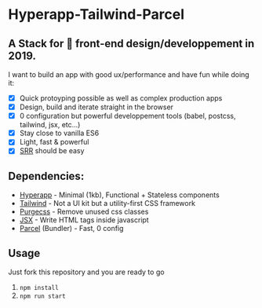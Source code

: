 # Hyperapp-Tailwind-Parcel

## A Stack for 🚀 front-end design/developpement in 2019.

I want to build an app with good ux/performance and have fun while doing it:

- [x] Quick protoyping possible as well as complex production apps
- [x] Design, build and iterate straight in the browser
- [x] 0 configuration but powerful developpement tools (babel, postcss, tailwind, jsx, etc...)
- [x] Stay close to vanilla ES6
- [x] Light, fast & powerful
- [x] [SRR](https://github.com/hyperapp/hyperapp#hydration) should be easy

## Dependencies:

- [Hyperapp](https://github.com/hyperapp/hyperapp) - Minimal (1kb), Functional + Stateless components
- [Tailwind](https://tailwindcss.com/docs/what-is-tailwind/) - Not a UI kit but a utility-first CSS framework
- [Purgecss](https://github.com/FullHuman/purgecss) - Remove unused css classes
- [JSX](https://www.npmjs.com/package/babel-plugin-transform-react-jsx) - Write HTML tags inside javascript
- [Parcel](https://parceljs.org/getting_started.html) (Bundler) - Fast, 0 config

## Usage

Just fork this repository and you are ready to go

1. `npm install`
2. `npm run start`
